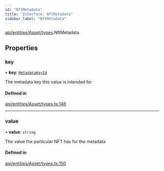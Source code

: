 ```yaml
---
id: "NftMetadata"
title: "Interface: NftMetadata"
sidebar_label: "NftMetadata"
---
```


[api/entities/Asset/types](../../../../../../modules/API/Entities/Asset/Types/Types.md).NftMetadata

## Properties

### key

• **key**: [`MetadataKeyId`](../../../../../../modules/API/Entities/Asset/Types/Types.md#metadatakeyid)

The metadata key this value is intended for

#### Defined in

[api/entities/Asset/types.ts:146](https://github.com/PolymeshAssociation/polymesh-sdk/blob/adcc38781/src/api/entities/Asset/types.ts#L146)

___

### value

• **value**: `string`

The value the particular NFT has for the metadata

#### Defined in

[api/entities/Asset/types.ts:150](https://github.com/PolymeshAssociation/polymesh-sdk/blob/adcc38781/src/api/entities/Asset/types.ts#L150)
